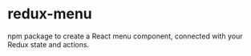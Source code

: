 # redux-menu
npm package to create a React menu component, connected with your Redux state and actions.

